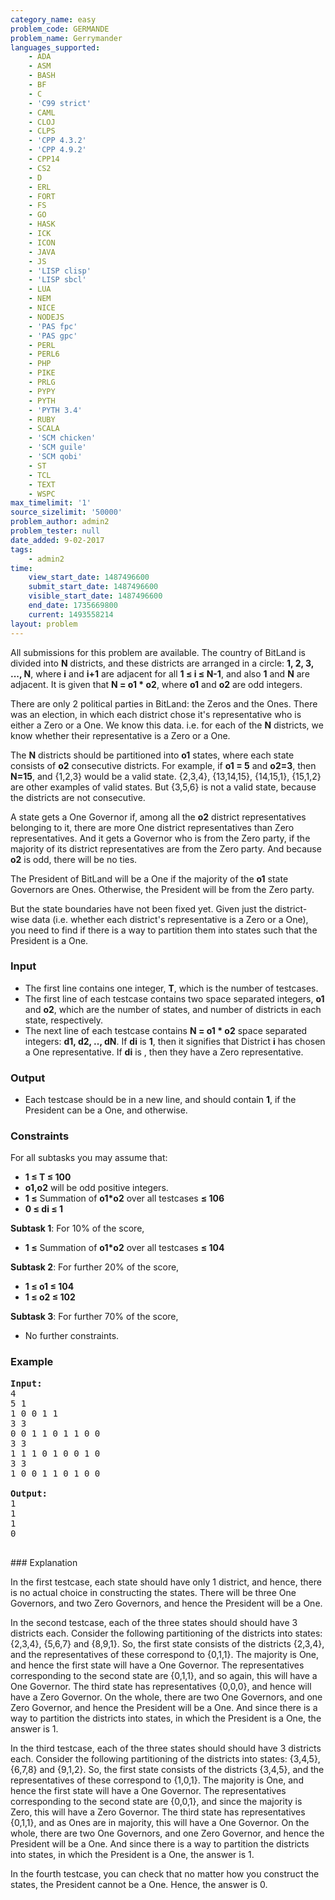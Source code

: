 ```yaml
---
category_name: easy
problem_code: GERMANDE
problem_name: Gerrymander
languages_supported:
    - ADA
    - ASM
    - BASH
    - BF
    - C
    - 'C99 strict'
    - CAML
    - CLOJ
    - CLPS
    - 'CPP 4.3.2'
    - 'CPP 4.9.2'
    - CPP14
    - CS2
    - D
    - ERL
    - FORT
    - FS
    - GO
    - HASK
    - ICK
    - ICON
    - JAVA
    - JS
    - 'LISP clisp'
    - 'LISP sbcl'
    - LUA
    - NEM
    - NICE
    - NODEJS
    - 'PAS fpc'
    - 'PAS gpc'
    - PERL
    - PERL6
    - PHP
    - PIKE
    - PRLG
    - PYPY
    - PYTH
    - 'PYTH 3.4'
    - RUBY
    - SCALA
    - 'SCM chicken'
    - 'SCM guile'
    - 'SCM qobi'
    - ST
    - TCL
    - TEXT
    - WSPC
max_timelimit: '1'
source_sizelimit: '50000'
problem_author: admin2
problem_tester: null
date_added: 9-02-2017
tags:
    - admin2
time:
    view_start_date: 1487496600
    submit_start_date: 1487496600
    visible_start_date: 1487496600
    end_date: 1735669800
    current: 1493558214
layout: problem
---
```

All submissions for this problem are available. The country of BitLand is divided into **N** districts, and these districts are arranged in a circle: **1, 2, 3, ..., N**, where **i** and **i+1** are adjacent for all **1 ≤ i ≤ N-1**, and also **1** and **N** are adjacent. It is given that **N = o1 \* o2**, where **o1** and **o2** are odd integers.

There are only 2 political parties in BitLand: the Zeros and the Ones. There was an election, in which each district chose it's representative who is either a Zero or a One. We know this data. i.e. for each of the **N** districts, we know whether their representative is a Zero or a One.

The **N** districts should be partitioned into **o1** states, where each state consists of **o2** consecutive districts. 
For example, if **o1 = 5** and **o2=3**, then **N=15**, and {1,2,3} would be a valid state. {2,3,4}, {13,14,15}, {14,15,1}, {15,1,2} are other examples of valid states. But {3,5,6} is not a valid state, because the districts are not consecutive.

A state gets a One Governor if, among all the **o2** district representatives belonging to it, there are more One district representatives than Zero representatives. And it gets a Governor who is from the Zero party, if the majority of its district representatives are from the Zero party. And because **o2** is odd, there will be no ties.

The President of BitLand will be a One if the majority of the **o1** state Governors are Ones. Otherwise, the President will be from the Zero party.

But the state boundaries have not been fixed yet. Given just the district-wise data (i.e. whether each district's representative is a Zero or a One), you need to find if there is a way to partition them into states such that the President is a One.

### Input

- The first line contains one integer, **T**, which is the number of testcases.
- The first line of each testcase contains two space separated integers, **o1** and **o2**, which are the number of states, and number of districts in each state, respectively.
- The next line of each testcase contains **N = o1 \* o2** space separated integers: **d1, d2, .., dN**. If **di** is **1**, then it signifies that District **i** has chosen a One representative. If **di** is , then they have a Zero representative.

### Output

- Each testcase should be in a new line, and should contain **1**, if the President can be a One, and  otherwise.

### Constraints

For all subtasks you may assume that:

- **1 ≤ T ≤ 100**
- **o1,o2** will be odd positive integers.
- **1 ≤** Summation of **o1\*o2** over all testcases **≤ 106**
- **0 ≤ di ≤ 1**

**Subtask 1**: For 10% of the score,

- **1 ≤** Summation of **o1\*o2** over all testcases **≤ 104**

**Subtask 2**: For further 20% of the score,

- **1 ≤ o1 ≤ 104**
- **1 ≤ o2 ≤ 102**

**Subtask 3**: For further 70% of the score,

- No further constraints.

### Example

<pre><b>Input:</b>
4
5 1
1 0 0 1 1
3 3
0 0 1 1 0 1 1 0 0
3 3
1 1 1 0 1 0 0 1 0
3 3
1 0 0 1 1 0 1 0 0

<b>Output:</b>
1
1
1
0

</pre>### Explanation
In the first testcase, each state should have only 1 district, and hence, there is no actual choice in constructing the states. There will be three One Governors, and two Zero Governors, and hence the President will be a One.

In the second testcase, each of the three states should should have 3 districts each. Consider the following partitioning of the districts into states: {2,3,4}, {5,6,7} and {8,9,1}. So, the first state consists of the districts {2,3,4}, and the representatives of these correspond to {0,1,1}. The majority is One, and hence the first state will have a One Governor. The representatives corresponding to the second state are {0,1,1}, and so again, this will have a One Governor. The third state has representatives {0,0,0}, and hence will have a Zero Governor. On the whole, there are two One Governors, and one Zero Governor, and hence the President will be a One. And since there is a way to partition the districts into states, in which the President is a One, the answer is 1.

In the third testcase, each of the three states should should have 3 districts each. Consider the following partitioning of the districts into states: {3,4,5}, {6,7,8} and {9,1,2}. So, the first state consists of the districts {3,4,5}, and the representatives of these correspond to {1,0,1}. The majority is One, and hence the first state will have a One Governor. The representatives corresponding to the second state are {0,0,1}, and since the majority is Zero, this will have a Zero Governor. The third state has representatives {0,1,1}, and as Ones are in majority, this will have a One Governor. On the whole, there are two One Governors, and one Zero Governor, and hence the President will be a One. And since there is a way to partition the districts into states, in which the President is a One, the answer is 1.

In the fourth testcase, you can check that no matter how you construct the states, the President cannot be a One. Hence, the answer is 0.
